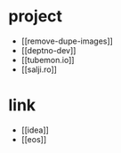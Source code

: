 # project

- [[remove-dupe-images]]
- [[deptno-dev]]
- [[tubemon.io]]
- [[salji.ro]]

# link
- [[idea]]
- [[eos]]
